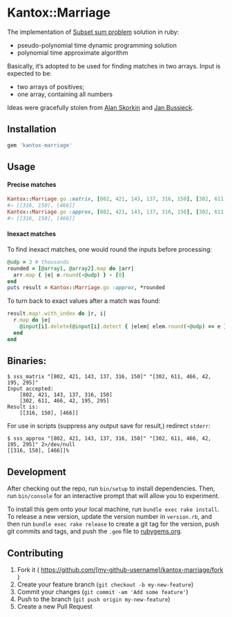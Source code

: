 # Kantox::Marriage

The implementation of [Subset sum problem](http://en.wikipedia.org/wiki/Subset_sum_problem)
solution in ruby:

* pseudo-polynomial time dynamic programming solution
* polynomial time approximate algorithm

Basically, it’s adopted to be used for finding matches in two arrays. Input is expected to be:

* two arrays of positives;
* one array, containing all numbers

Ideas were gracefully stolen from [Alan Skorkin](http://www.skorks.com/2011/02/algorithms-a-dropbox-challenge-and-dynamic-programming/)
and [Jan Bussieck](http://www.janbussieck.com/subset-sum-problem-in-ruby/).

## Installation

```ruby
gem 'kantox-marriage'
```

## Usage

#### Precise matches

```ruby
Kantox::Marriage.go :matrix, [802, 421, 143, 137, 316, 150], [302, 611, 466, 42, 195, 295]
#⇒ [[316, 150], [466]]
Kantox::Marriage.go :approx, [802, 421, 143, 137, 316, 150], [302, 611, 466, 42, 195, 295]
#⇒ [[316, 150], [466]]
```

#### Inexact matches

To find inexact matches, one would round the inputs before processing:

```ruby
@udp = 3 # thousands
rounded = [@array1, @array2].map do |arr|
  arr.map { |e| e.round(-@udp) } - [0]
end
puts result = Kantox::Marriage.go :approx, *rounded
```

To turn back to exact values after a match was found:

```ruby
result.map!.with_index do |r, i|
  r.map do |e|
    @input[i].delete(@input[i].detect { |elem| elem.round(-@udp) == e })
  end
end
```

## Binaries:

```
$ sss_matrix "[802, 421, 143, 137, 316, 150]" "[302, 611, 466, 42, 195, 295]"
Input accepted:
	[802, 421, 143, 137, 316, 150]
	[302, 611, 466, 42, 195, 295]
Result is:
	[[316, 150], [466]]

```

For use in scripts (suppress any output save for result,) redirect `stderr`:

```
$ sss_approx "[802, 421, 143, 137, 316, 150]" "[302, 611, 466, 42, 195, 295]" 2>/dev/null
[[316, 150], [466]]%
```

## Development

After checking out the repo, run `bin/setup` to install dependencies. Then, run `bin/console` for an interactive prompt that will allow you to experiment.

To install this gem onto your local machine, run `bundle exec rake install`. To release a new version, update the version number in `version.rb`, and then run `bundle exec rake release` to create a git tag for the version, push git commits and tags, and push the `.gem` file to [rubygems.org](https://rubygems.org).

## Contributing

1. Fork it ( https://github.com/[my-github-username]/kantox-marriage/fork )
2. Create your feature branch (`git checkout -b my-new-feature`)
3. Commit your changes (`git commit -am 'Add some feature'`)
4. Push to the branch (`git push origin my-new-feature`)
5. Create a new Pull Request
